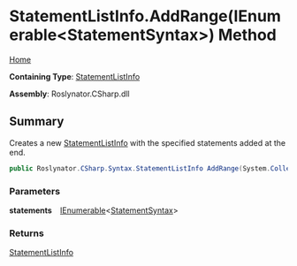 # StatementListInfo\.AddRange\(IEnumerable\<StatementSyntax>\) Method

[Home](../../../../../README.md)

**Containing Type**: [StatementListInfo](../README.md)

**Assembly**: Roslynator\.CSharp\.dll

## Summary

Creates a new [StatementListInfo](../README.md) with the specified statements added at the end\.

```csharp
public Roslynator.CSharp.Syntax.StatementListInfo AddRange(System.Collections.Generic.IEnumerable<Microsoft.CodeAnalysis.CSharp.Syntax.StatementSyntax> statements)
```

### Parameters

**statements** &ensp; [IEnumerable](https://docs.microsoft.com/en-us/dotnet/api/system.collections.generic.ienumerable-1)\<[StatementSyntax](https://docs.microsoft.com/en-us/dotnet/api/microsoft.codeanalysis.csharp.syntax.statementsyntax)>

### Returns

[StatementListInfo](../README.md)

